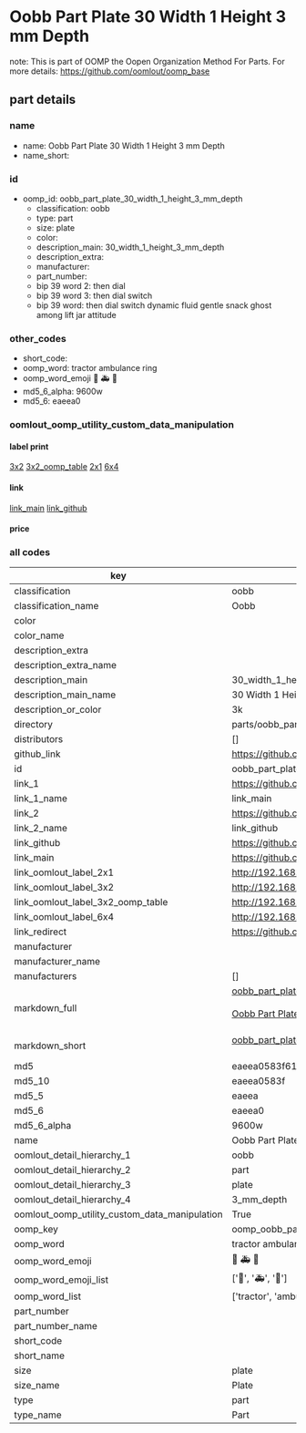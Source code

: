 # Oobb Part Plate 30 Width 1 Height 3 mm Depth  

note: This is part of OOMP the Oopen Organization Method For Parts. For more details: https://github.com/oomlout/oomp_base

##  part details
  







### name
* name: Oobb Part Plate 30 Width 1 Height 3 mm Depth
* name_short: 
### id
* oomp_id: oobb_part_plate_30_width_1_height_3_mm_depth
  * classification: oobb
  * type: part
  * size: plate
  * color: 
  * description_main: 30_width_1_height_3_mm_depth
  * description_extra: 
  * manufacturer: 
  * part_number: 
  * bip 39 word 2: then dial
  * bip 39 word 3: then dial switch
  * bip 39 word: then dial switch dynamic fluid gentle snack ghost among lift jar attitude

### other_codes
* short_code: 
* oomp_word: tractor ambulance ring
* oomp_word_emoji :tractor: :ambulance: :ring:
* md5_6_alpha: 9600w
* md5_6: eaeea0






### oomlout_oomp_utility_custom_data_manipulation
#### label print
[3x2](http://192.168.1.245:1112/?label=oomp%209600w)
[3x2_oomp_table](http://192.168.1.108:1112/?label=oomp%209600w)
[2x1](http://192.168.1.242:1112/?label=oomp%209600w)
[6x4](http://192.168.1.55:1112/?label=oomp%209600w)    

#### link

[link_main](https://github.com/oomlout/oomlout_oomp_version_1_messy/tree/main/parts/oobb_part_plate_30_width_1_height_3_mm_depth) [link_github](https://github.com/oomlout/oomlout_oomp_version_1_messy/tree/main/parts/oobb_part_plate_30_width_1_height_3_mm_depth)                             

#### price







### all codes 
| key | value |  
| --- | --- |  
| classification | oobb |  
| classification_name | Oobb |  
| color |  |  
| color_name |  |  
| description_extra |  |  
| description_extra_name |  |  
| description_main | 30_width_1_height_3_mm_depth |  
| description_main_name | 30 Width 1 Height 3 mm Depth |  
| description_or_color | 3k |  
| directory | parts/oobb_part_plate_30_width_1_height_3_mm_depth |  
| distributors | [] |  
| github_link | https://github.com/oomlout/oomlout_oomp_part_src/tree/main/parts/oobb_part_plate_30_width_1_height_3_mm_depth |  
| id | oobb_part_plate_30_width_1_height_3_mm_depth |  
| link_1 | https://github.com/oomlout/oomlout_oomp_version_1_messy/tree/main/parts/oobb_part_plate_30_width_1_height_3_mm_depth |  
| link_1_name | link_main |  
| link_2 | https://github.com/oomlout/oomlout_oomp_version_1_messy/tree/main/parts/oobb_part_plate_30_width_1_height_3_mm_depth |  
| link_2_name | link_github |  
| link_github | https://github.com/oomlout/oomlout_oomp_version_1_messy/tree/main/parts/oobb_part_plate_30_width_1_height_3_mm_depth |  
| link_main | https://github.com/oomlout/oomlout_oomp_version_1_messy/tree/main/parts/oobb_part_plate_30_width_1_height_3_mm_depth |  
| link_oomlout_label_2x1 | http://192.168.1.242:1112/?label=oomp%209600w |  
| link_oomlout_label_3x2 | http://192.168.1.245:1112/?label=oomp%209600w |  
| link_oomlout_label_3x2_oomp_table | http://192.168.1.108:1112/?label=oomp%209600w |  
| link_oomlout_label_6x4 | http://192.168.1.55:1112/?label=oomp%209600w |  
| link_redirect | https://github.com/oomlout/oomlout_oomp_version_1_messy/tree/main/parts/oobb_part_plate_30_width_1_height_3_mm_depth |  
| manufacturer |  |  
| manufacturer_name |  |  
| manufacturers | [] |  
| markdown_full | [oobb_part_plate_30_width_1_height_3_mm_depth](none)<br>[](none)<br>[Oobb Part Plate 30 Width 1 Height 3 Mm Depth](none)<br><br> |  
| markdown_short | [oobb_part_plate_30_width_1_height_3_mm_depth](none)<br><br> |  
| md5 | eaeea0583f6199a184acd44db84f4701 |  
| md5_10 | eaeea0583f |  
| md5_5 | eaeea |  
| md5_6 | eaeea0 |  
| md5_6_alpha | 9600w |  
| name | Oobb Part Plate 30 Width 1 Height 3 mm Depth |  
| oomlout_detail_hierarchy_1 | oobb |  
| oomlout_detail_hierarchy_2 | part |  
| oomlout_detail_hierarchy_3 | plate |  
| oomlout_detail_hierarchy_4 | 3_mm_depth |  
| oomlout_oomp_utility_custom_data_manipulation | True |  
| oomp_key | oomp_oobb_part_plate_30_width_1_height_3_mm_depth |  
| oomp_word | tractor ambulance ring |  
| oomp_word_emoji | :tractor: :ambulance: :ring: |  
| oomp_word_emoji_list | [':tractor:', ':ambulance:', ':ring:'] |  
| oomp_word_list | ['tractor', 'ambulance', 'ring'] |  
| part_number |  |  
| part_number_name |  |  
| short_code |  |  
| short_name |  |  
| size | plate |  
| size_name | Plate |  
| type | part |  
| type_name | Part |  
